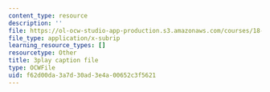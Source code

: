 ```yaml
---
content_type: resource
description: ''
file: https://ol-ocw-studio-app-production.s3.amazonaws.com/courses/18-s997-introduction-to-matlab-programming-fall-2011/f62d00da3a7d30ad3e4a00652c3f5621_WpAXzSJJqW4.srt
file_type: application/x-subrip
learning_resource_types: []
resourcetype: Other
title: 3play caption file
type: OCWFile
uid: f62d00da-3a7d-30ad-3e4a-00652c3f5621
---
```

